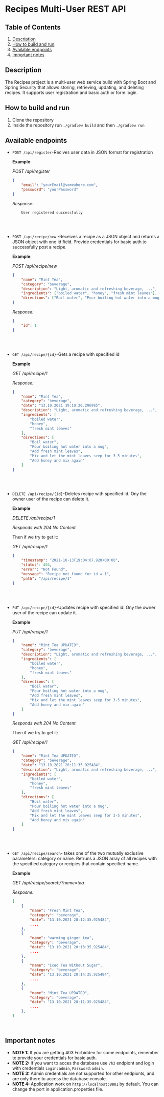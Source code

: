 # Recipes Multi-User REST API

## Table of Contents
1. [Description](#description)
2. [How to build and run](#build)
3. [Available endpoints](#endpoints)
4. [Important notes](#notes)

<div id="description">

## Description 

The Recipes project is a multi-user web service build with Spring Boot and Spring Security that allows storing, retrieving, updating, and deleting recipes.
It supports user registration and basic auth or form login.

<div id="build">

## How to build and run 

1. Clone the repository
2. Inside the repository run ```./gradlew build``` and then ```./gradlew run```

<div id="endpoints">

## Available endpoints 

- ```POST /api/register```-Recives user data in JSON format for registration


    **Example**


    *POST /api/register*
    ```json
    {
        "email": "yourEmail@somewhere.com",
        "password": "yourPassword"
    }
    ```

    *Response:*
    
    ```
        User registered successfully
    ```

<br />
<br />

- ```POST /api/recipe/new``` -Receives a recipe as a JSON object and returns a JSON object with one id field. Provide credentials for basic auth to successfully post a recipe.


    **Example**
    
    *POST /api/recipe/new*
    ```json
    {
        "name": "Mint Tea",
        "category": "beverage",
        "description": "Light, aromatic and refreshing beverage, ...",
        "ingredients": ["boiled water", "honey", "fresh mint leaves"],
        "directions": ["Boil water", "Pour boiling hot water into a mug", "Add fresh mint leaves", "Mix and let the mint leaves seep for 3-5 minutes", "Add honey and mix again"]
    }
    ```
    *Response:*
    
    ```json 
    {
        "id": 1
    }   
    ```
<br />
<br />



- ```GET /api/recipe/{id}```-Gets a recipe with specified id

    **Example** 
  

    *GET /api/recipe/1*

    *Response:*
    ```json
    {
        "name": "Mint Tea",
        "category": "beverage",
        "date": "13.10.2021 19:10:20.296985",
        "description": "Light, aromatic and refreshing beverage, ...",
        "ingredients": [
            "boiled water",
            "honey",
            "fresh mint leaves"
        ],
        "directions": [
            "Boil water",
            "Pour boiling hot water into a mug",
            "Add fresh mint leaves",
            "Mix and let the mint leaves seep for 3-5 minutes",
            "Add honey and mix again"
        ]
    }
    ```

<br />
<br />

- ```DELETE /api/recipe/{id}```-Deletes recipe with specified id. Ony the owner user of the recipe can delete it.

    **Example**

    *DELETE /api/recipe/1*

    *Responds with 204 No Content*

    Then if we try to get it:

    *GET /api/recipe/1*

    ```json
    {
        "timestamp": "2021-10-13T19:04:07.920+00:00",
        "status": 404,
        "error": "Not Found",
        "message": "Recipe not found for id = 1",
        "path": "/api/recipe/1"
    }
    ```

<br />
<br />

- ```PUT /api/recipe/{id}```-Updates recipe with specified id. Ony the owner user of the recipe can update it.

    **Example**

    *PUT /api/recipe/1*
    ```json
    {
        "name": "Mint Tea UPDATED",
        "category": "beverage",
        "description": "Light, aromatic and refreshing beverage, ...",
        "ingredients": [
            "boiled water",
            "honey",
            "fresh mint leaves"
        ],
        "directions": [
            "Boil water",
            "Pour boiling hot water into a mug",
            "Add fresh mint leaves",
            "Mix and let the mint leaves seep for 3-5 minutes",
            "Add honey and mix again"
        ]
    }
    ```

    *Responds with 204 No Content*

    Then if we try to get it:

    *GET /api/recipe/1*

    ```json
    {
        "name": "Mint Tea UPDATED",
        "category": "beverage",
        "date": "13.10.2021 20:11:35.925484",
        "description": "Light, aromatic and refreshing beverage, ...",
        "ingredients": [
            "boiled water",
            "honey",
            "fresh mint leaves"
        ],
        "directions": [
            "Boil water",
            "Pour boiling hot water into a mug",
            "Add fresh mint leaves",
            "Mix and let the mint leaves seep for 3-5 minutes",
            "Add honey and mix again"
        ]
    }
    ```
<br />
<br />

- ```GET /api/recipe/search```- takes one of the two mutually exclusive parameters: category or name. Retruns a JSON array of all recipes with the specified category or recipies that contain specified name.

    **Example**

    *GET /api/recipe/search/?name=tea*

    *Resposne:*
    ```json
    [
        {
            "name": "Fresh Mint Tea",
            "category": "beverage",
            "date": "13.10.2021 20:12:35.925484",
            ....
        },
        {
            "name": "warming ginger tea",
            "category": "beverage",
            "date": "13.10.2021 20:13:35.925484",
            ....
        },
        {
            "name": "Iced Tea Without Sugar",
            "category": "beverage",
            "date": "13.10.2021 20:14:35.925484",
            ....
        },
        {
            "name": "Mint Tea UPDATED",
            "category": "beverage",
            "date": "13.10.2021 20:11:35.925484",
            ....
        },
    ]
    ```
<br/>

<div id="notes">

## Important notes 

- **NOTE 1:** If you are getting 403 Forbidden for some endpoints, remember to provide your credentials for basic auth. <br/>
- **NOTE 2:** If you want to acces the database use ```/h2``` endpiont and login with credentials ```Login:admin```, ```Password:admin```.<br/>
- **NOTE 3:** Admin credentials are not supported for other endpionts, and are only there to access the database console.<br/> 
- **NOTE 4:** Application work on ```http://localhost:8881``` by default. You can change the port in application.properties file.